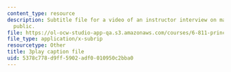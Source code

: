 ```yaml
---
content_type: resource
description: Subtitle file for a video of an instructor interview on making learning
  public.
file: https://ol-ocw-studio-app-qa.s3.amazonaws.com/courses/6-811-principles-and-practice-of-assistive-technology-fall-2014/5378c778d9ff5902adf0010950c2bba0_0IF8oBg_Zd8.vtt
file_type: application/x-subrip
resourcetype: Other
title: 3play caption file
uid: 5378c778-d9ff-5902-adf0-010950c2bba0
---
```

